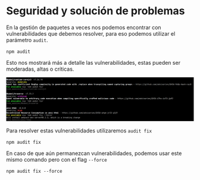 # Seguridad y solución de problemas

En la gestión de paquetes a veces nos podemos encontrar con vulnerabilidades que debemos resolver, para eso podemos utilizar el parámetro `audit`.

```shell
npm audit
```

Esto nos mostrará más a detalle las vulnerabilidades, estas pueden ser moderadas, altas o críticas.

![audit](assets/audit.png)

Para resolver estas vulnerabilidades utilizaremos `audit fix`

```shell
npm audit fix
```

En caso de que aún permanezcan vulnerabilidades, podemos usar este mismo comando pero con el flag `--force`

```shell
npm audit fix --force
```
